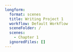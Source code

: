 ```yaml
---
longform:
  format: scenes
  title: Writing Project 1
  workflow: Default Workflow
  sceneFolder: /
  scenes:
    - Chapter 1
  ignoredFiles: []
---
```

